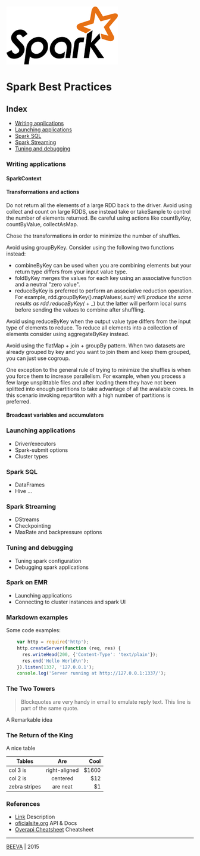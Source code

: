 ![alt text](static/spark-logo.png "SPARK")

# Spark Best Practices

## Index

* [Writing applications](#writing-applications)
* [Launching applications](#launching-applications)
* [Spark SQL](#spark-sql)
* [Spark Streaming](#spark-streaming)
* [Tuning and debugging](#tuning-and-debuging)

### Writing applications

#### SparkContext
#### Transformations and actions

Do not return all the elements of a large RDD back to the driver. Avoid using collect and count on large RDDS, use instead take or takeSample to control the number of elements returned. Be careful using actions like  countByKey, countByValue, collectAsMap.

Chose the transformations in order to minimize the number of shuffles.

Avoid using groupByKey. Consider using the following two functions instead:
* combineByKey can be used when you are combining elements but your return type differs from your input value type.
* foldByKey merges the values for each key using an associative function and a neutral "zero value".
* reduceByKey is preferred to perform an associative reduction operation. For example, rdd.groupByKey().mapValues(_.sum) will produce the same results as rdd.reduceByKey(_ + _) but the latter will perform local sums before sending the values to combine after shuffling.

Avoid using reduceByKey when the output value type differs from the input type of elements to reduce. To reduce all elements into a collection of elements consider using aggregateByKey instead.

Avoid using the flatMap + join + groupBy pattern. When two datasets are already grouped by key and you want to join them and keep them grouped, you can just use cogroup.

One exception to the general rule of trying to minimize the shuffles is when you force them to increase parallelism. For example, when you process a few large unsplittable files and after loading them they have not been splitted into enough partitions to take advantage of all the available cores. In this scenario invoking repartiton with a high number of partitions is preferred.

#### Broadcast variables and accumulators

### Launching applications

* Driver/executors
* Spark-submit options
* Cluster types

### Spark SQL

* DataFrames
* Hive ...

### Spark Streaming

* DStreams
* Checkpointing
* MaxRate and backpressure options

### Tuning and debugging

* Tuning spark configuration
* Debugging spark applications

### Spark on EMR
* Launching applications
* Connecting to cluster instances and spark UI


### Markdown examples

Some code examples:
````javascript
    var http = require('http');
    http.createServer(function (req, res) {
      res.writeHead(200, {'Content-Type': 'text/plain'});
      res.end('Hello World\n');
    }).listen(1337, '127.0.0.1');
    console.log('Server running at http://127.0.0.1:1337/');
````

### The Two Towers

> Blockquotes are very handy in email to emulate reply text.
> This line is part of the same quote.

A Remarkable idea


### The Return of the King

A nice table

| Tables        | Are           | Cool  |
| ------------- |:-------------:| -----:|
| col 3 is      | right-aligned | $1600 |
| col 2 is      | centered      |   $12 |
| zebra stripes | are neat      |    $1 |


### References

* [Link](http://www.url.to) Description
* [oficialsite.org](http://www.oficialwebsite.org) API & Docs
* [Overapi Cheatsheet](http://overapi.com/example/) Cheatsheet

___

[BEEVA](http://www.beeva.com) | 2015
